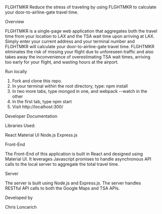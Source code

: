 
FLGHTMKR
Reduce the stress of traveling by using FLGHTMKR to calculate your door-to-airline-gate travel time.

Overview

FLGHTMKR is a single-page web application that aggregates both the travel time from your location to LAX and the TSA wait time upon arriving at LAX. Simply enter your current address and your terminal number and FLGHTMKR will calculate your door-to-airline-gate travel time. FLGHTMKR eliminates the risk of missing your flight due to unforeseen traffic and also takes away the inconvenience of overestimating TSA wait times, arriving too early for your flight, and wasting hours at the airport.

Run locally

1. Fork and clone this repo.
2. In your terminal within the root directory, type: npm install
3. In two more tabs, type mongod in one, and webpack --watch in the other
4. In the first tab, type npm start
5. Visit http://localhost:300/

Developer Documentation

Libraries Used:

React
Material UI
Node.js
Express.js

Front-End

The Front-End of this application is built in React and designed using Material UI. It leverages Javascript promises to handle asynchronous API calls to the local server to aggregate the total travel time.

Server

The server is built using Node.js and Express.js. The server handles RESTful API calls to both the Google Maps and TSA APIs.

Developed by

Chris Loncarich